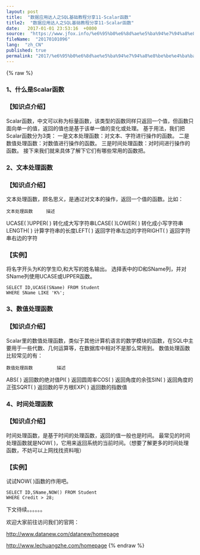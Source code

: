 ```yaml
---
layout: post
title:  "数据应用达人之SQL基础教程分享11-Scalar函数"
title2:  "数据应用达人之SQL基础教程分享11-Scalar函数"
date:   2017-01-01 23:53:16  +0800
source:  "https://www.jfox.info/%e6%95%b0%e6%8d%ae%e5%ba%94%e7%94%a8%e8%be%be%e4%ba%ba%e4%b9%8bsql%e5%9f%ba%e7%a1%80%e6%95%99%e7%a8%8b%e5%88%86%e4%ba%ab11scalar%e5%87%bd%e6%95%b0.html"
fileName:  "20170101096"
lang:  "zh_CN"
published: true
permalink: "2017/%e6%95%b0%e6%8d%ae%e5%ba%94%e7%94%a8%e8%be%be%e4%ba%ba%e4%b9%8bsql%e5%9f%ba%e7%a1%80%e6%95%99%e7%a8%8b%e5%88%86%e4%ba%ab11scalar%e5%87%bd%e6%95%b0.html"
---
```

{% raw %}
### 1、什么是Scalar函数

### 【知识点介绍】

Scalar函数，中文可以称为标量函数，该类型的函数同样只返回一个值，但函数只面向单一的值，返回的值也是基于该单一值的变化或处理。
基于用法，我们把Scalar函数分为3类：
一是文本处理函数：对文本、字符进行操作的函数。
二是数值处理函数：对数值进行操作的函数。
三是时间处理函数：对时间进行操作的函数。
接下来我们就来具体了解下它们有哪些常用的函数把。

### 2、文本处理函数

### 【知识点介绍】

文本处理函数，顾名思义，是通过对文本的操作，返回一个值的函数。比如：
 

    文本处理函数     描述 
  UCASE( )UPPER( )    转化成大写字符串LCASE( )LOWER( )            转化成小写字符串LENGTH( )    计算字符串的长度LEFT( )    返回字符串左边的字符RIGHT( )    返回字符串右边的字符
###  

### 【实例】

将名字开头为K的学生ID,和大写的姓名输出。
选择表中的ID和SName列，并对SName列使用UCASE或UPPER函数。

    SELECT ID,UCASE(SName) FROM Student
    WHERE SName LIKE 'K%';

### 3、数值处理函数

### 【知识点介绍】

Scalar里的数值处理函数，类似于其他计算机语言的数学模块的函数，在SQL中主要用于一些代数、几何运算等，在数据库中相对不是那么常用到。
数值处理函数比较常见的有：
 

    数值处理函数         描述 
  ABS( )        返回数的绝对值PI( )        返回圆周率COS( )        返回角度的余弦SIN( )        返回角度的正弦SQRT( )        返回数的平方根EXP( )        返回数的指数值
###  

### 4、时间处理函数

### 【知识点介绍】

时间处理函数，是基于时间的处理函数，返回的值一般也是时间。
最常见的时间处理函数就是NOW( )，它用来返回系统的当前时间。（想要了解更多的时间处理函数，不妨可以上网找找资料哦）

### 【实例】

试试NOW( )函数的作用吧。

    SELECT ID,SName,NOW() FROM Student
    WHERE Credit > 28;

下文待续。。。。。。

欢迎大家前往访问我们的官网：

http://www.datanew.com/datanew/homepage

http://www.lechuangzhe.com/homepage
{% endraw %}
